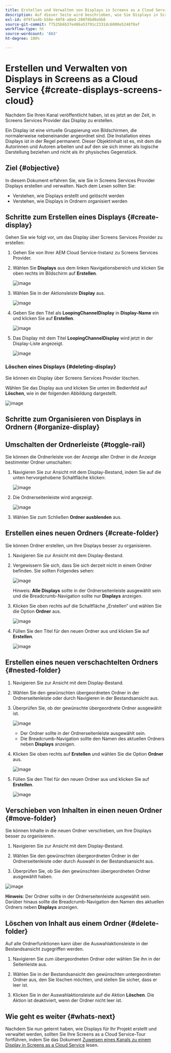 ```yaml
---
title: Erstellen und Verwalten von Displays in Screens as a Cloud Service
description: Auf dieser Seite wird beschrieben, wie Sie Displays in Screens as a Cloud Service erstellen und verwalten.
exl-id: 0f9faa4b-b50e-40f8-a8ed-280f8bd0a9b8
source-git-commit: f7525b6b37e486a53791c2331dc6000e5248f8af
workflow-type: ht
source-wordcount: '663'
ht-degree: 100%

---
```


# Erstellen und Verwalten von Displays in Screens as a Cloud Service {#create-displays-screens-cloud}

Nachdem Sie Ihren Kanal veröffentlicht haben, ist es jetzt an der Zeit, in Screens Services Provider das Display zu erstellen.

Ein Display ist eine virtuelle Gruppierung von Bildschirmen, die normalerweise nebeneinander angeordnet sind. Die Installation eines Displays ist in der Regel permanent. Dieser Objektinhalt ist es, mit dem die Autorinnen und Autoren arbeiten und auf den sie sich immer als logische Darstellung beziehen und nicht als ihr physisches Gegenstück.

## Ziel {#objective}

In diesem Dokument erfahren Sie, wie Sie in Screens Services Provider Displays erstellen und verwalten. Nach dem Lesen sollten Sie:

* Verstehen, wie Displays erstellt und gelöscht werden
* Verstehen, wie Displays in Ordnern organisiert werden

## Schritte zum Erstellen eines Displays {#create-display}

Gehen Sie wie folgt vor, um das Display über Screens Services Provider zu erstellen:

1. Gehen Sie von Ihrer AEM Cloud Service-Instanz zu Screens Services Provider.
1. Wählen Sie **Displays** aus dem linken Navigationsbereich und klicken Sie oben rechts im Bildschirm auf **Erstellen**.

   ![image](/help/screens-cloud/assets/display/disp-1.png)

1. Wählen Sie in der Aktionsleiste **Display** aus.

   ![image](/help/screens-cloud/assets/display/disp-2.png)

1. Geben Sie den Titel als **LoopingChannelDisplay** in **Display-Name** ein und klicken Sie auf **Erstellen**.

   ![image](/help/screens-cloud/assets/display/disp3.png)

1. Das Display mit dem Titel **LoopingChannelDisplay** wird jetzt in der Display-Liste angezeigt.

   ![image](/help/screens-cloud/assets/display/disp-4.png)

### Löschen eines Displays {#deleting-display}

Sie können ein Display über Screens Services Provider löschen.

Wählen Sie das Display aus und klicken Sie unten im Bedienfeld auf **Löschen**, wie in der folgenden Abbildung dargestellt.

![image](/help/screens-cloud/assets/display/disp-5.png)

## Schritte zum Organisieren von Displays in Ordnern {#organize-display}

## Umschalten der Ordnerleiste {#toggle-rail}

Sie können die Ordnerleiste von der Anzeige aller Ordner in die Anzeige bestimmter Ordner umschalten:

1. Navigieren Sie zur Ansicht mit dem Display-Bestand, indem Sie auf die unten hervorgehobene Schaltfläche klicken:

   ![image](/help/screens-cloud/assets/display/display-inventory.png)

1. Die Ordnerseitenleiste wird angezeigt.

   ![image](/help/screens-cloud/assets/display/toggle-rail.png)

1. Wählen Sie zum Schließen **Ordner ausblenden** aus.

## Erstellen eines neuen Ordners {#create-folder}

Sie können Ordner erstellen, um Ihre Displays besser zu organisieren.

1. Navigieren Sie zur Ansicht mit dem Display-Bestand.
1. Vergewissern Sie sich, dass Sie sich derzeit nicht in einem Ordner befinden. Sie sollten Folgendes sehen:

   ![image](/help/screens-cloud/assets/display/verify-view.png)

   Hinweis: **Alle Displays** sollte in der Ordnerseitenleiste ausgewählt sein und die Breadcrumb-Navigation sollte nur **Displays** anzeigen.

1. Klicken Sie oben rechts auf die Schaltfläche „Erstellen“ und wählen Sie die Option **Ordner** aus.

   ![image](/help/screens-cloud/assets/display/Createfolder.png)

1. Füllen Sie den Titel für den neuen Ordner aus und klicken Sie auf **Erstellen**.

   ![image](/help/screens-cloud/assets/display/Createfolder2.png)

## Erstellen eines neuen verschachtelten Ordners {#nested-folder}

1. Navigieren Sie zur Ansicht mit dem Display-Bestand.

1. Wählen Sie den gewünschten übergeordneten Ordner in der Ordnerseitenleiste oder durch Navigieren in der Bestandsansicht aus.
1. Überprüfen Sie, ob der gewünschte übergeordnete Ordner ausgewählt ist.

   ![image](/help/screens-cloud/assets/display/Nestedview.png)

   * Der Ordner sollte in der Ordnerseitenleiste ausgewählt sein.
   * Die Breadcrumb-Navigation sollte den Namen des aktuellen Ordners neben **Displays** anzeigen.

1. Klicken Sie oben rechts auf **Erstellen** und wählen Sie die Option **Ordner** aus.

   ![image](/help/screens-cloud/assets/display/Createfolder.png)

1. Füllen Sie den Titel für den neuen Ordner aus und klicken Sie auf **Erstellen**.

   ![image](/help/screens-cloud/assets/display/Createfolder2.png)

## Verschieben von Inhalten in einen neuen Ordner {#move-folder}

Sie können Inhalte in die neuen Ordner verschieben, um Ihre Displays besser zu organisieren.

1. Navigieren Sie zur Ansicht mit dem Display-Bestand.

1. Wählen Sie den gewünschten übergeordneten Ordner in der Ordnerseitenleiste oder durch Auswahl in der Bestandsansicht aus.

1. Überprüfen Sie, ob Sie den gewünschten übergeordneten Ordner ausgewählt haben.

![image](/help/screens-cloud/assets/display/movetofolder.png)

**Hinweis**: Der Ordner sollte in der Ordnerseitenleiste ausgewählt sein. Darüber hinaus sollte die Breadcrumb-Navigation den Namen des aktuellen Ordners neben **Displays** anzeigen.

## Löschen von Inhalt aus einem Ordner {#delete-folder}

Auf alle Ordnerfunktionen kann über die Auswahlaktionsleiste in der Bestandsansicht zugegriffen werden.

1. Navigieren Sie zum übergeordneten Ordner oder wählen Sie ihn in der Seitenleiste aus.

1. Wählen Sie in der Bestandsansicht den gewünschten untergeordneten Ordner aus, den Sie löschen möchten, und stellen Sie sicher, dass er leer ist.

1. Klicken Sie in der Auswahlaktionsleiste auf die Aktion **Löschen**. Die Aktion ist deaktiviert, wenn der Ordner nicht leer ist.


## Wie geht es weiter {#whats-next}

Nachdem Sie nun gelernt haben, wie Displays für Ihr Projekt erstellt und verwaltet werden, sollten Sie Ihre Screens as a Cloud Service-Tour fortführen, indem Sie das Dokument [Zuweisen eines Kanals zu einem Display in Screens as a Cloud Service](https://experienceleague.adobe.com/docs/experience-manager-cloud-service/screens-as-cloud-service/create-content/assigning-channels-to-display.html?lang=de) lesen.
